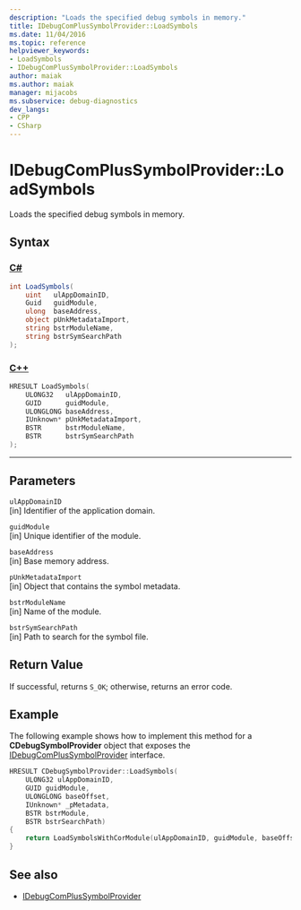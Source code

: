 ```yaml
---
description: "Loads the specified debug symbols in memory."
title: IDebugComPlusSymbolProvider::LoadSymbols
ms.date: 11/04/2016
ms.topic: reference
helpviewer_keywords:
- LoadSymbols
- IDebugComPlusSymbolProvider::LoadSymbols
author: maiak
ms.author: maiak
manager: mijacobs
ms.subservice: debug-diagnostics
dev_langs:
- CPP
- CSharp
---
```

# IDebugComPlusSymbolProvider::LoadSymbols

Loads the specified debug symbols in memory.

## Syntax

### [C#](#tab/csharp)
```csharp
int LoadSymbols(
    uint   ulAppDomainID,
    Guid   guidModule,
    ulong  baseAddress,
    object pUnkMetadataImport,
    string bstrModuleName,
    string bstrSymSearchPath
);
```
### [C++](#tab/cpp)
```cpp
HRESULT LoadSymbols(
    ULONG32   ulAppDomainID,
    GUID      guidModule,
    ULONGLONG baseAddress,
    IUnknown* pUnkMetadataImport,
    BSTR      bstrModuleName,
    BSTR      bstrSymSearchPath
);
```
---

## Parameters
`ulAppDomainID`\
[in] Identifier of the application domain.

`guidModule`\
[in] Unique identifier of the module.

`baseAddress`\
[in] Base memory address.

`pUnkMetadataImport`\
[in] Object that contains the symbol metadata.

`bstrModuleName`\
[in] Name of the module.

`bstrSymSearchPath`\
[in] Path to search for the symbol file.

## Return Value
If successful, returns `S_OK`; otherwise, returns an error code.

## Example
The following example shows how to implement this method for a **CDebugSymbolProvider** object that exposes the [IDebugComPlusSymbolProvider](../../../extensibility/debugger/reference/idebugcomplussymbolprovider.md) interface.

```cpp
HRESULT CDebugSymbolProvider::LoadSymbols(
    ULONG32 ulAppDomainID,
    GUID guidModule,
    ULONGLONG baseOffset,
    IUnknown* _pMetadata,
    BSTR bstrModule,
    BSTR bstrSearchPath)
{
    return LoadSymbolsWithCorModule(ulAppDomainID, guidModule, baseOffset, _pMetadata, NULL, bstrModule, bstrSearchPath);
}
```

## See also
- [IDebugComPlusSymbolProvider](../../../extensibility/debugger/reference/idebugcomplussymbolprovider.md)
